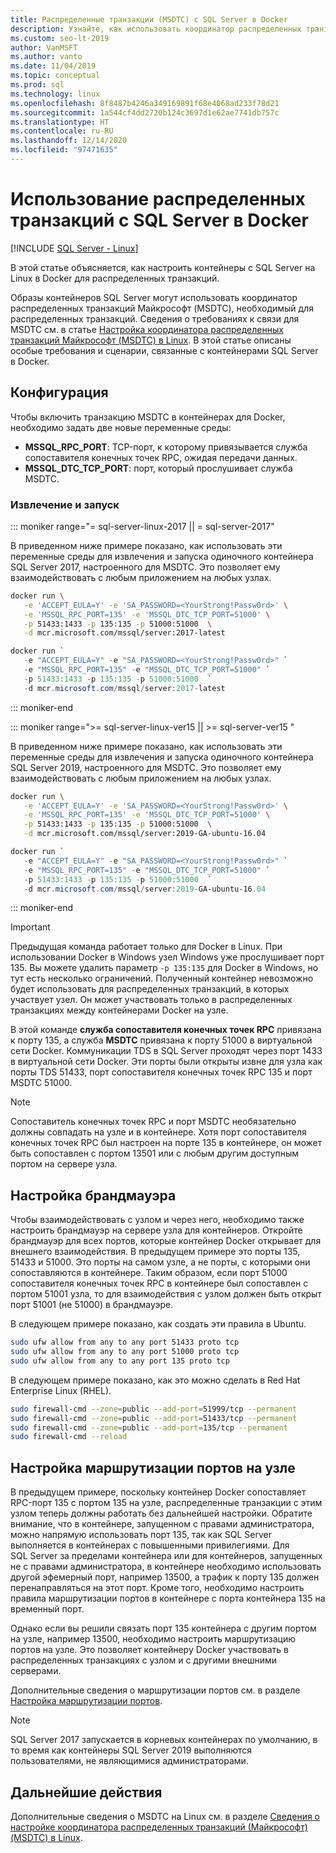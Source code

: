 ```yaml
---
title: Распределенные транзакции (MSDTC) с SQL Server в Docker
description: Узнайте, как использовать координатор распределенных транзакций Майкрософт (MSDTC) для распределенных транзакций в контейнере SQL Server в Docker.
ms.custom: seo-lt-2019
author: VanMSFT
ms.author: vanto
ms.date: 11/04/2019
ms.topic: conceptual
ms.prod: sql
ms.technology: linux
ms.openlocfilehash: 8f8487b4246a349169891f68e4068ad233f78d21
ms.sourcegitcommit: 1a544cf4dd2720b124c3697d1e62ae7741db757c
ms.translationtype: HT
ms.contentlocale: ru-RU
ms.lasthandoff: 12/14/2020
ms.locfileid: "97471635"
---
```

# <a name="how-to-use-distributed-transactions-with-sql-server-on-docker"></a>Использование распределенных транзакций с SQL Server в Docker

[!INCLUDE [SQL Server - Linux](../includes/applies-to-version/sql-linux.md)]

В этой статье объясняется, как настроить контейнеры с SQL Server на Linux в Docker для распределенных транзакций.

Образы контейнеров SQL Server могут использовать координатор распределенных транзакций Майкрософт (MSDTC), необходимый для распределенных транзакций. Сведения о требованиях к связи для MSDTC см. в статье [Настройка координатора распределенных транзакций Майкрософт (MSDTC) в Linux](sql-server-linux-configure-msdtc.md). В этой статье описаны особые требования и сценарии, связанные с контейнерами SQL Server в Docker.

## <a name="configuration"></a>Конфигурация

Чтобы включить транзакцию MSDTC в контейнерах для Docker, необходимо задать две новые переменные среды:

- **MSSQL_RPC_PORT**: TCP-порт, к которому привязывается служба сопоставителя конечных точек RPC, ожидая передачи данных.  
- **MSSQL_DTC_TCP_PORT**: порт, который прослушивает служба MSDTC.

### <a name="pull-and-run"></a>Извлечение и запуск

<!--SQL Server 2017 on Linux -->
::: moniker range="= sql-server-linux-2017 || = sql-server-2017"

В приведенном ниже примере показано, как использовать эти переменные среды для извлечения и запуска одиночного контейнера SQL Server 2017, настроенного для MSDTC. Это позволяет ему взаимодействовать с любым приложением на любых узлах.

```bash
docker run \
   -e 'ACCEPT_EULA=Y' -e 'SA_PASSWORD=<YourStrong!Passw0rd>' \
   -e 'MSSQL_RPC_PORT=135' -e 'MSSQL_DTC_TCP_PORT=51000' \
   -p 51433:1433 -p 135:135 -p 51000:51000  \
   -d mcr.microsoft.com/mssql/server:2017-latest
```

```PowerShell
docker run `
   -e "ACCEPT_EULA=Y" -e "SA_PASSWORD=<YourStrong!Passw0rd>" `
   -e "MSSQL_RPC_PORT=135" -e "MSSQL_DTC_TCP_PORT=51000" `
   -p 51433:1433 -p 135:135 -p 51000:51000  `
   -d mcr.microsoft.com/mssql/server:2017-latest
```

::: moniker-end
<!--SQL Server 2019 on Linux-->
::: moniker range=">= sql-server-linux-ver15 || >= sql-server-ver15 "

В приведенном ниже примере показано, как использовать эти переменные среды для извлечения и запуска одиночного контейнера SQL Server 2019, настроенного для MSDTC. Это позволяет ему взаимодействовать с любым приложением на любых узлах.

```bash
docker run \
   -e 'ACCEPT_EULA=Y' -e 'SA_PASSWORD=<YourStrong!Passw0rd>' \
   -e 'MSSQL_RPC_PORT=135' -e 'MSSQL_DTC_TCP_PORT=51000' \
   -p 51433:1433 -p 135:135 -p 51000:51000  \
   -d mcr.microsoft.com/mssql/server:2019-GA-ubuntu-16.04
```

```PowerShell
docker run `
   -e "ACCEPT_EULA=Y" -e "SA_PASSWORD=<YourStrong!Passw0rd>" `
   -e "MSSQL_RPC_PORT=135" -e "MSSQL_DTC_TCP_PORT=51000" `
   -p 51433:1433 -p 135:135 -p 51000:51000  `
   -d mcr.microsoft.com/mssql/server:2019-GA-ubuntu-16.04
```

::: moniker-end

> [!IMPORTANT]
> Предыдущая команда работает только для Docker в Linux. При использовании Docker в Windows узел Windows уже прослушивает порт 135. Вы можете удалить параметр `-p 135:135` для Docker в Windows, но тут есть несколько ограничений. Полученный контейнер невозможно будет использовать для распределенных транзакций, в которых участвует узел. Он может участвовать только в распределенных транзакциях между контейнерами Docker на узле.

В этой команде **служба сопоставителя конечных точек RPC** привязана к порту 135, а служба **MSDTC** привязана к порту 51000 в виртуальной сети Docker. Коммуникации TDS в SQL Server проходят через порт 1433 в виртуальной сети Docker. Эти порты были открыты извне для узла как порты TDS 51433, порт сопоставителя конечных точек RPC 135 и порт MSDTC 51000.

> [!NOTE]
> Сопоставитель конечных точек RPC и порт MSDTC необязательно должны совпадать на узле и в контейнере. Хотя порт сопоставителя конечных точек RPC был настроен на порте 135 в контейнере, он может быть сопоставлен с портом 13501 или с любым другим доступным портом на сервере узла.

## <a name="configure-the-firewall"></a>Настройка брандмауэра

Чтобы взаимодействовать с узлом и через него, необходимо также настроить брандмауэр на сервере узла для контейнеров. Откройте брандмауэр для всех портов, которые контейнер Docker открывает для внешнего взаимодействия. В предыдущем примере это порты 135, 51433 и 51000. Это порты на самом узле, а не порты, с которыми они сопоставляются в контейнере. Таким образом, если порт 51000 сопоставителя конечных точек RPC в контейнере был сопоставлен с портом 51001 узла, то для взаимодействия с узлом должен быть открыт порт 51001 (не 51000) в брандмауэре.  

В следующем примере показано, как создать эти правила в Ubuntu.

```bash
sudo ufw allow from any to any port 51433 proto tcp
sudo ufw allow from any to any port 51000 proto tcp
sudo ufw allow from any to any port 135 proto tcp
```

В следующем примере показано, как это можно сделать в Red Hat Enterprise Linux (RHEL).

```bash
sudo firewall-cmd --zone=public --add-port=51999/tcp --permanent
sudo firewall-cmd --zone=public --add-port=51433/tcp --permanent
sudo firewall-cmd --zone=public --add-port=135/tcp --permanent
sudo firewall-cmd --reload
```

## <a name="configure-port-routing-on-the-host"></a>Настройка маршрутизации портов на узле

В предыдущем примере, поскольку контейнер Docker сопоставляет RPC-порт 135 с портом 135 на узле, распределенные транзакции с этим узлом теперь должны работать без дальнейшей настройки. Обратите внимание, что в контейнере, запущенном с правами администратора, можно напрямую использовать порт 135, так как SQL Server выполняется в контейнерах с повышенными привилегиями. Для SQL Server за пределами контейнера или для контейнеров, запущенных не с правами администратора, в контейнере необходимо использовать другой эфемерный порт, например 13500, а трафик к порту 135 должен перенаправляться на этот порт. Кроме того, необходимо настроить правила маршрутизации портов в контейнере с порта контейнера 135 на временный порт.

Однако если вы решили связать порт 135 контейнера с другим портом на узле, например 13500, необходимо настроить маршрутизацию портов на узле. Это позволяет контейнеру Docker участвовать в распределенных транзакциях с узлом и с другими внешними серверами.

Дополнительные сведения о маршрутизации портов см. в разделе [Настройка маршрутизации портов](sql-server-linux-configure-msdtc.md#configure-port-routing).

> [!NOTE]
> SQL Server 2017 запускается в корневых контейнерах по умолчанию, в то время как контейнеры SQL Server 2019 выполняются пользователями, не являющимися администраторами.

## <a name="next-steps"></a>Дальнейшие действия

Дополнительные сведения о MSDTC на Linux см. в разделе [Сведения о настройке координатора распределенных транзакций (Майкрософт) (MSDTC) в Linux](sql-server-linux-configure-msdtc.md).
